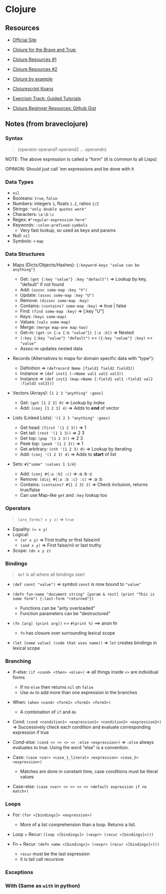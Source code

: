 # Clojure

## Resources

- [Official Site](https://clojure.org/index)

- [Clojure for the Brave and True:](https://www.braveclojure.com/)

- [Clojure Resources #1](https://clojuredocs.org/)
- [Clojure Resources #2](https://clojure-doc.org/)

- [Clojure by example](https://kimh.github.io/clojure-by-example/#about-this-page)

- [Clojurescript Koans](http://clojurescriptkoans.com/)

- [Exercism Track: Guided Tutorials](https://exercism.org/tracks/clojure)

- [Clojure Beginner Resources: Github Gist](https://gist.github.com/yogthos/be323be0361c589570a6da4ccc85f58f)

## Notes (from braveclojure)

### Syntax

> (operator operand1 operand2 ... operandn)

NOTE: The above expression is called a "form" (it is common to all Lisps)

OPINION: Should just call 'em expressions and be done with it

### Data Types

- `nil`
- Booleans: `true`, `false`
- Numbers: integers `1`, floats `1.2`, ratios `1/2`
- Strings: `"only double quotes work"`
- Characters: `\a` `\b` `\c`
- Regex: `#"regular-expression-here"`
- Keywords: `:colon-prefixed-symbols`
  - Very fast lookup, so used as keys and params
- Null: `nil`
- Symbols: `+` `map`

### Data Structures

- Maps (Dicts/Objects/Hashes): `{:keyword-keys "value can be anything"}`

  - Get: `(get {:key "value"} :key "default")` => Lookup by key, "default" if not found
  - Add: `(assoc some-map :key "V")`
  - Update: `(assoc some-map :key "U")`
  - Remove: `(dissoc some-map :key)`
  - Contains: `(contains? some-map :key)` => true | false
  - Find: `(find some-map :key)` => [:key "U"]
  - Keys: `(keys some-map)`
  - Values: `(vals some-map)`
  - Merge: `(merge map-one map-two)`
  - Get-in: `(get-in {:a {:b "value"}} [:a :b])` => Nested
  - `(:key {:key "value"} "default")` == `({:key "value"} :key)` == `"value"`
  - Assoc-in updates nested data

- Records (Alternatives to maps for domain specific data with "type"):

  - Definition => `(defrecord Name [field1 field2 field3])`
  - Instance => `(def inst1 (->Name val1 val2 val3))`
  - Instance => `(def inst2 (map->Name {:field1 val1 :field2 val2 :field3 val3}))`

- Vectors (Arrays): `[1 2 3 "anything" :goes]`

  - Get: `(get [1 2 3] 0)` => Lookup by index
  - Add: `(conj [1 2 3] 4)` => Adds to **end** of vector

- Lists (Linked Lists): `'(1 2 3 "anything" :goes)`

  - Get head: `(first '(1 2 3))` => 1
  - Get tail: `(rest '(1 2 3))` => 2 3
  - Get top: `(pop '(1 2 3))` => 2 3
  - Peek top: `(peek '(1 2 3))` => 1
  - Get arbitrary: `(nth '(1 2 3) 0)` => Lookup by iterating
  - Add: `(conj '(1 2 3) 4)` => Adds to **start** of list

- Sets: `#{"some" :values 1 1/4}`

  - Add: `(conj #{:a :b} :c)` => :a :b :c
  - Remove: `(disj #{:a :b :c} :c)` => :a :b
  - Contains: `(contains? #{1 2 3} 2)` => Check inclusion, returns true/false
  - Can use Map-like `get` and `:key` lookup too

### Operators

> `(are_forms? x y z)` => `true`

- Equality: `(= x y)`
- Logical:
  - `(or x y)` => First truthy or first false/nil
  - `(and x y)` => First false/nil or last truthy
- Scope: `(do x y z)`

### Bindings

> `def` is all where all bindings start

- `(def const "value")` => symbol `const` is now bound to `"value"`

- `(defn fun-name "document string" [param & rest] (print "This is some form") {:last-form "returned"}) `

  - Functions can be "arity overloaded"
  - Function parameters can be "destructured"

- `(fn [arg] (print arg))` == `#(print %)` ==> anon fn

  - `fn` has closure over surrounding lexical scope

- `(let [name value] (code that uses name))` => `let` creates bindings in lexical scope

### Branching

- If-else: `(if <cond> <then> <else>)` => all things inside `<>` are individual forms

  - If no `else` then returns `nil` on `false`
  - Use `do` to add more than one expression in the branches

- When: `(when <cond> <form1> <form2> <form3>)`

  - A combination of `if` and `do`

- Cond: `(cond <condition1> <expression1> <condition2> <expression2>)` => Successively check each condition and evaluate corresponding expression if true

- Cond-else: `(cond <> <> <> <> :else <expression>)` => `:else` always evaluates to true. Using the word "else" is a convention.

- Case: `(case <var> <case_1_literal> <expression> <case_2> <expression>)`

  - Matches are done in constant time, case conditions must be literal values

- Case-else: `(case <var> <> <> <> <> <default expression if no match>)`

### Loops

- For: `(for <[bindings]> <expression>)`

  - More of a list comprehension than a loop. Returns a list.

- Loop + Recur: `(loop <[bindings]> (<expr> (recur <[bindings]>)))`

- Fn + Recur: `(defn name <[bindings]> (<expr> (recur <[bindings]>)))`

  - `recur` must be the last expression
  - it is tail call recursive

### Exceptions

### With (Same as `with` in python)
